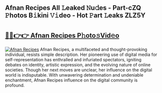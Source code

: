 ## Afnan Recipes All 𝙻eaked 𝙽u𝚍es - Part-cZQ 𝙿hotos B𝚒kini 𝚅𝚒deo - Hot 𝙿art 𝙻eaks ZLZ5Y

# <h2><a href="http://ld1ofj.urlbe.top/?page=Afnan+Recipes">🔗🔗👉👉 Afnan Recipes P𝚑oto𝚜Vid𝚎o</a></h2>

[![Afnan Recipes](https://i.imgur.com/eBuTRDB.gif)](http://ld1ofj.urlbe.top/?page=Afnan+Recipes)
Afnan Recipes, a multifaceted and thought-provoking individual, resists simple description. Her pioneering use of digital media for self-representation has enthralled and infuriated spectators, igniting debates on identity, artistic expression, and the evolving nature of online societies. Though her next moves are unclear, her influence on the digital world is indisputable. With unwavering determination and undeniable enchantment, Afnan Recipes influence on the digital community is profound.
